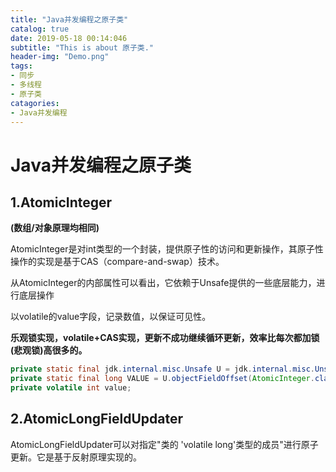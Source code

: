```yaml
---
title: "Java并发编程之原子类"
catalog: true
date: 2019-05-18 00:14:046
subtitle: "This is about 原子类."
header-img: "Demo.png"
tags:
- 同步
- 多线程
- 原子类
catagories:
- Java并发编程
---
```


# Java并发编程之原子类

## 1.AtomicInteger

**(数组/对象原理均相同)**

AtomicInteger是对int类型的一个封装，提供原子性的访问和更新操作，其原子性操作的实现是基于CAS（compare-and-swap）技术。

从AtomicInteger的内部属性可以看出，它依赖于Unsafe提供的一些底层能力，进行底层操作

以volatile的value字段，记录数值，以保证可见性。

**乐观锁实现，volatile+CAS实现，更新不成功继续循环更新，效率比每次都加锁(悲观锁)高很多的。**

```java
private static final jdk.internal.misc.Unsafe U = jdk.internal.misc.Unsafe.getUnsafe();
private static final long VALUE = U.objectFieldOffset(AtomicInteger.class, "value");
private volatile int value;
```

## 2.AtomicLongFieldUpdater

AtomicLongFieldUpdater可以对指定"类的 'volatile long'类型的成员"进行原子更新。它是基于反射原理实现的。